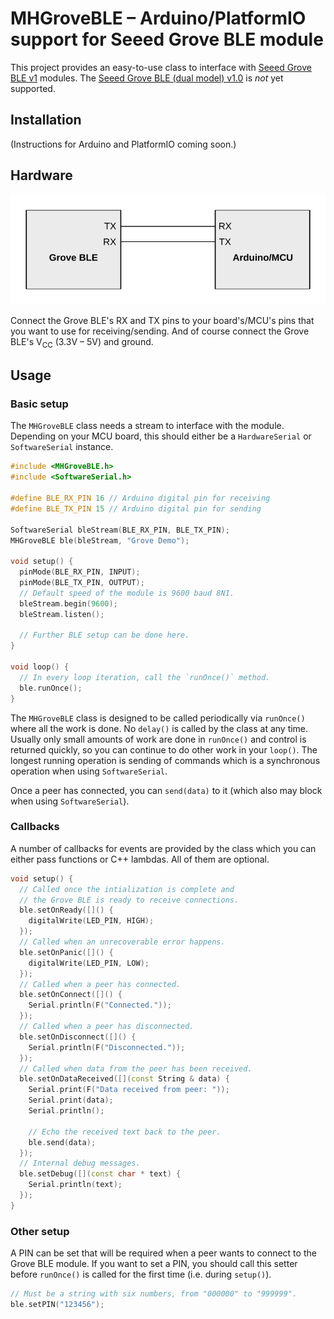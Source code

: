 # MHGroveBLE – Arduino/PlatformIO support for Seeed Grove BLE module

This project provides an easy-to-use class to interface with
[Seeed Grove BLE v1](http://wiki.seeed.cc/Grove-BLE_v1/) modules. The
[Seeed Grove BLE (dual model) v1.0](http://wiki.seeed.cc/Grove-BLE-dual_model-v1.0/)
is *not* yet supported.


## Installation

(Instructions for Arduino and PlatformIO coming soon.)


## Hardware

![Diagram showing how to connect the Grove BLE module to your board](docs/connecting.svg)

Connect the Grove BLE's RX and TX pins to your board's/MCU's pins that you want
to use for receiving/sending. And of course connect the Grove BLE's V<sub>CC</sub>
(3.3V – 5V) and ground.

## Usage

### Basic setup

The `MHGroveBLE` class needs a stream to interface with the module. Depending on
your MCU board, this should either be a `HardwareSerial` or `SoftwareSerial`
instance.

```c++
#include <MHGroveBLE.h>
#include <SoftwareSerial.h>

#define BLE_RX_PIN 16 // Arduino digital pin for receiving
#define BLE_TX_PIN 15 // Arduino digital pin for sending

SoftwareSerial bleStream(BLE_RX_PIN, BLE_TX_PIN);
MHGroveBLE ble(bleStream, "Grove Demo");

void setup() {
  pinMode(BLE_RX_PIN, INPUT);
  pinMode(BLE_TX_PIN, OUTPUT);
  // Default speed of the module is 9600 baud 8N1.
  bleStream.begin(9600);
  bleStream.listen();

  // Further BLE setup can be done here.
}

void loop() {
  // In every loop iteration, call the `runOnce()` method.
  ble.runOnce();
}
```

The `MHGroveBLE` class is designed to be called periodically via `runOnce()`
where all the work is done. No `delay()` is called by the class at any time.
Usually only small amounts of work are done in `runOnce()` and control is
returned quickly, so you can continue to do other work in your `loop()`. The
longest running operation is sending of commands which is a synchronous
operation when using `SoftwareSerial`.

Once a peer has connected, you can `send(data)` to it (which also may block
when using `SoftwareSerial`).


### Callbacks

A number of callbacks for events are provided by the class which you can either
pass functions or C++ lambdas. All of them are optional.

```c++
void setup() {
  // Called once the intialization is complete and
  // the Grove BLE is ready to receive connections.
  ble.setOnReady([]() {
    digitalWrite(LED_PIN, HIGH);
  });
  // Called when an unrecoverable error happens.
  ble.setOnPanic([]() {
    digitalWrite(LED_PIN, LOW);
  });
  // Called when a peer has connected.
  ble.setOnConnect([]() {
    Serial.println(F("Connected."));
  });
  // Called when a peer has disconnected.
  ble.setOnDisconnect([]() {
    Serial.println(F("Disconnected."));
  });
  // Called when data from the peer has been received.
  ble.setOnDataReceived([](const String & data) {
    Serial.print(F("Data received from peer: "));
    Serial.print(data);
    Serial.println();

    // Echo the received text back to the peer.
    ble.send(data);
  });
  // Internal debug messages.
  ble.setDebug([](const char * text) {
    Serial.println(text);
  });
}
```

### Other setup

A PIN can be set that will be required when a peer wants to connect to the
Grove BLE module. If you want to set a PIN, you should call this setter before
`runOnce()` is called for the first time (i.e. during `setup()`).

```c++
// Must be a string with six numbers, from "000000" to "999999".
ble.setPIN("123456");
```
